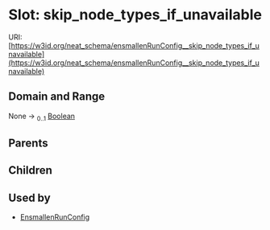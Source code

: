 
# Slot: skip_node_types_if_unavailable




URI: [https://w3id.org/neat_schema/ensmallenRunConfig__skip_node_types_if_unavailable](https://w3id.org/neat_schema/ensmallenRunConfig__skip_node_types_if_unavailable)


## Domain and Range

None &#8594;  <sub>0..1</sub> [Boolean](types/Boolean.md)

## Parents


## Children


## Used by

 * [EnsmallenRunConfig](EnsmallenRunConfig.md)
